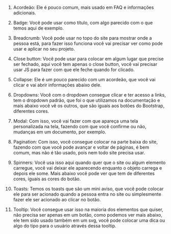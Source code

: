 1. Acordeão: Ele é pouco comum, mais usado em FAQ e informações adicionais.​

2. Badge: Você pode usar como título, com algo parecido com o que temos aqui de exemplo.​

3. Breadcrumb: Você pode usar no topo do site para mostrar onde a pessoa está, para fazer isso funciona você vai precisar ver como pode usar e aplicar no seu projeto.

4. Close button: Você pode usar para colocar em algum lugar que precise ser fechado, aqui você tem apenas o close button, você vai precisar usar JS para fazer com que ele feche quando for clicado.

5. Collapse: Ele é um pouco parecido com um acordeão, que você vai clicar e vai abrir informações abaixo dele.

6. Dropdowns: Você com o dropdown consegue clicar e ter acesso a links, tem o dropdown padrão, que foi o que utilizamos na documentação e mais abaixo você vê os outros, que são iguais aos botões do Bootstrap, diferentes cores.

7. Modal: Com isso, você vai fazer com que apareça uma tela personalizada na tela, fazendo com que você confirme ou não, mudanças em um documento, por exemplo.

8. Pagination: Com isso, você consegue colocar na parte baixa do site, fazendo com que você pode avançar e voltar de páginas, é bem comum, mas não é tão usado, pois nem todo site precisa usar.

9. Spinners: Você usa isso aqui quando quer que o site ou algum elemento carregue, você vai deixar ele aparecendo enquanto o objeto carrega e depois ele some. Mais abaixo você pode ver que tem de diferentes cores, iguais as cores do botão.

10. Toasts: Temos os toasts que são um mini aviso, que você pode colocar ele para ser acionado quando a pessoa entra no site ou simplesmente fazer ele ser acionado ao clicar no botão.

11. Tooltip: Você consegue usar isso na maioria dos elementos que quiser, não precisa ser apenas em um botão, como podemos ver mais abaixo, ele tem sido usado também em um svg, você pode colocar uma dica ou algo do tipo para o usuário através dessa tooltip.
